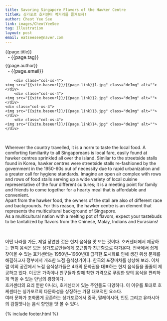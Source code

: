 ```yaml
---
title: Savoring Singapore Flavors of the Hawker Centre
titleK: 싱가포르 호커센터 먹거리를 즐겨보자!
author: Cheot Yee See
link: images/CheotYeeSee
tag: Illustration
layout: post
email: eatseesee@naver.com
---	
```


<div class="container">

<div class="deDep">
{{page.title}}<br>
<p style="font-size:15px; margin:0px; padding:0px 0px 0px 8px; margin:0px 0px 8px 0px;">- {{page.tag}}</p>
{{page.author}}<br>
<p style="font-size:15px; margin:0px; padding:0px 0px 0px 8px;">- {{page.email}}</p>
</div>


<div class="row" class="imgcolor">
	
		<div class="col-xs-4">
	<img src="{{site.baseurl}}/{{page.link}}1.jpg" class="deImg" alt=""></div>
		<div class="col-xs-4">
	<img src="{{site.baseurl}}/{{page.link}}2.jpg" class="deImg" alt=""></div>
	<div class="col-xs-4">
	<img src="{{site.baseurl}}/{{page.link}}3.jpg" class="deImg" alt=""></div>
		<div class="col-xs-4">
	<img src="{{site.baseurl}}/{{page.link}}4.jpg" class="deImg" alt=""></div>
	
</div>
<br>

<div class="det lato">



Wherever the country travelled, it is a norm to taste the local food. A comforting familiarity to all Singaporeans is local fare, easily found at hawker centres sprinkled all over the island. Similar to the streetside stalls found in Korea, hawker centres were streetside stalls re-fashioned by the government in the 1950-60s out of necessity due to rapid urbanization and a greater call for hygiene standards. Imagine an open air complex with rows and rows of food stalls serving up a wide variety of local cuisine representative of the four different cultures; it is a meeting point for family and friends to come together for a hearty meal that is affordable and convenient. 
<br>
Apart from the hawker food, the owners of the stall are also of different race and backgrounds. For this reason, the hawker centre is an element that represents the multicultural background of Singapore.
<br>
As a multicultural nation with a melting pot of flavors, expect your tastebuds to be tantalized by flavors from the Chinese, Malay, Indians and Eurasians!



</div>

<br>

<div class="noto">

어떤 나라를 가든, 제일 당연한 것은 현지 음식을 맛 보는 것이다. 호커센터에서 제공하는 현지 음식은 모든 싱가포르인들에게 포근함과 친근함으로 다가온다. 전국에서 쉽게 찾아볼 수 있는 호커센터는 1950년~1960년대 급격한 도시화로 인해 생긴 위생 문제를 해결하고자 정부에서 개조한 노점 음식상가이다. 한국의 포장마차를 상상해 보라. 이처럼 야외 공간에서 노점 음식상가들은 4개의 문화권을 대표하는 현지 음식들을 줄줄이 제공하고 있다. 이곳은 가족이나 친구들과 함께 착한 가격으로 푸짐한 양의 음식을 편리하게 먹을 수 있는 만남의 광장이다.
<br>
호커센터의 요리 뿐만 아니라, 호케센터에 있는 주인들도 다양하다. 이 이유를 토대로 호케센터는 싱가포르의 다문화성을 상징하는 가장 대포적인 요소다.
<br>
여러 문화가 조화롭게 공존하는 싱가포르에서 중국, 말레이시아, 인도 그리고 유라시아의 감칠맛나는 음식 향연을 맛 볼 수 있다.


</div>
{% include footer.html %} 